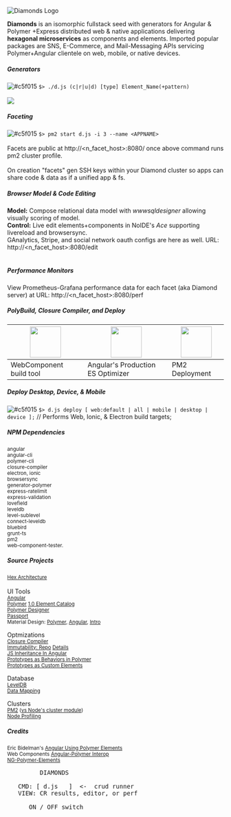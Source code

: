 <article class="markdown-body entry-content" itemprop="mainContentOfPage">

![Diamonds Logo](http://cinemacloud.co/diamondstack.png?55)

**Diamonds** is an isomorphic fullstack seed with generators for Angular & Polymer +Express distributed web & native applications delivering **hexagonal microservices** as components and elements. Imported popular packages are SNS, E-Commerce, and Mail-Messaging APIs servicing Polymer+Angular clientele on web, mobile, or native devices.

##### **Generators**
![#c5f015](https://placehold.it/15/c5f015/000000?text=+) `$> ./d.js (c|r|u|d) [type] Element_Name(+pattern)`<br><br>
[![](http://cinemacloud.co/cloud_facets.png?.52)](#)

##### **Faceting**
![#c5f015](https://placehold.it/15/c5f015/000000?text=+) `$> pm2 start d.js -i 3 --name <APPNAME>`<br><br>
Facets are public at http://&lt;n_facet_host&gt;:8080/ once above command runs pm2 cluster profile.
<br><br>
On creation "facets" gen SSH keys within your Diamond cluster so apps can share code & data as if a unified app & fs.

##### **Browser Model & Code Editing**
**Model:** Compose relational data model with *wwwsqldesigner* allowing visually scoring of model.<br>
**Control:** Live edit elements+components in NoIDE's *Ace* supporting livereload and browsersync.
<br>GAnalytics, Stripe, and social network oauth configs are here as well.
URL: http://&lt;n_facet_host&gt;:8080/edit
<br><br>
##### **Performance Monitors**
View Prometheus-Grafana performance data for each facet (aka Diamond server) at
URL: http://&lt;n_facet_host&gt;:8080/perf

##### **PolyBuild, Closure Compiler, and Deploy**

| <img src=http://cinemacloud.co/stamp.png width=72 height=72> | <img src=http://cinemacloud.co/closure.png width=72 height=72> | <img src=http://cinemacloud.co/deploy.png width=72 height=72> |
| --- | --- | --- |
| WebComponent build tool | Angular's Production ES Optimizer| PM2 Deployment |

##### **Deploy Desktop, Device, & Mobile**

![#c5f015](https://placehold.it/15/c5f015/000000?text=+) `$> d.js deploy [ web:default | all | mobile | desktop | device ];` // Performs Web, Ionic, & Electron build targets;

##### NPM Dependencies
<sup>
angular<Br>
angular-cli<br>
polymer-cli<br>
closure-compiler<br>
electron, ionic<br>
browsersync<br>
generator-polymer<br>
express-ratelimit<br>
express-validation<br>
lovefield<br>
leveldb<br>
level-sublevel<br>
connect-leveldb<br>
bluebird<br>
grunt-ts<br>
pm2<br>
web-component-tester.</sup>

##### [<span class="octicon octicon-link"></span>](#source-projects)Source Projects
<sub>[Hex Architecture](http://victorsavkin.com/post/42542190528/hexagonal-architecture-for-rails-developers)</sub><br><br>
UI Tools<br>
<sub>[Angular](/tachy0n/diamonds/blob/master/angularjs.org)</sub><br>
<sub>[Polymer](/tachy0n/diamonds/blob/master/www.polymer-project.org) [1.0 Element Catalog](https://elements.polymer-project.org/)</sub><br>
<sub>[Polymer Designer](http://polymer-designer.appspot.com)</sub><br>
<sub>[Passport](/tachy0n/diamonds/blob/master/passportjs.org)</sub><br>
<sub>Material Design: [Polymer](https://www.polymer-project.org/docs/elements/material.html), [Angular](https://material.angularjs.org/), [Intro](http://www.google.com/design/spec/material-design/introduction.html)</sub><br>

Optmizations<br>
<sub>[Closure Compiler](https://github.com/google/closure-compiler)</sub><br>
<sub>[Immutability: ](http://blog.mgechev.com/2015/03/02/immutability-in-angularjs-immutablejs/)[Repo](https://github.com/mgechev/angular-immutable) [Details](http://victorsavkin.com/post/110170125256/change-detection-in-angular-2)</sub><br>
<sub>[JS Inheritance In Angular](http://blog.mgechev.com/2013/12/18/inheritance-services-controllers-in-angularjs/)</sub><br>
<sub>[Prototypes as Behaviors in Polymer](https://www.polymer-project.org/1.0/docs/devguide/behaviors)</sub><br>
<sub>[Prototypes as Custom Elements](https://www.polymer-project.org/1.0/docs/devguide/registering-elements)</sub>

Database<br>
<sub>[LevelDB](https://github.com/google/leveldb)</sub><br>
<sub>[Data Mapping](http://agiledata.org/essays/mappingObjects.html)</sub><br>

Clusters<br>
<sub>[PM2](https://github.com/Unitech/pm2) ([vs Node's cluster module](https://keymetrics.io/2015/03/26/pm2-clustering-made-easy/))</sub><br>
<sub>[Node Profiling](https://github.com/thlorenz/v8-perf/issues/4)</sub><br>
##### [<span class="octicon octicon-link"></span>](#credits)Credits<br>
<sub>Eric Bidelman's [Angular Using Polymer Elements](https://www.youtube.com/watch?v=p1NpZ-0Op0w)</sub><br>
<sub>Web Components [Angular-Polymer Interop](https://github.com/webcomponents/angular-interop)</sub><br>
<sub>[NG-Polymer-Elements](http://ngmodules.org/modules/ng-polymer-elements)</sub>

</article>


 <pre>
         DIAMONDS    

   CMD: [ d.js   ]  <-  crud runner
   VIEW: CR results, editor, or perf

      ON / OFF switch 
</pre>

